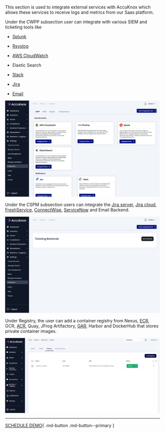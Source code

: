

This section is used to integrate external services with AccuKnox which allows these services to receive logs and metrics from our Saas platform.

Under the CWPP subsection user can integrate with various SIEM and ticketing tools like

   + [Splunk](./../integrations/splunk.md)

   + [Rsyslog](./../integrations/rsyslog.md)

   + [AWS CloudWatch](./../integrations/aws-cloudwatch.md)

   + Elastic Search

   + [Slack](./../saas/slack.md)

   + [Jira](./../integrations/jira-cloud.md)

   + [Email](./../integrations/email.md)

   ![](images/Integration-1.jpg)


Under the CSPM subsection users can integrate the [Jira server](./../integrations/jira-server-cspm.md), [Jira cloud](./../integrations/jira-cloud.md), [FreshService](./../integrations/freshservice-cspm.md), [ConnectWise](./../integrations/connectwise-cspm.md), [ServiceNow](./../integrations/servicenow.md) and Email Backend.

![](images/Integration-2.jpg)

Under Registry, the user can add a container registry from Nexus, [ECR](./../how-to/ecr.md), GCR, [ACR](./../how-to/acr.md), Quay, JFrog Artifactory, [GAR](./../how-to/gar.md), Harbor and DockerHub that stores private container images.

![](images/Integration-3.png)

- - -
[SCHEDULE DEMO](https://www.accuknox.com/contact-us){ .md-button .md-button--primary }